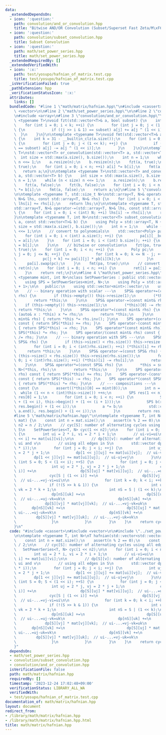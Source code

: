 ```yaml
---
data:
  _extendedDependsOn:
  - icon: ':question:'
    path: convolution/and_or_convolution.hpp
    title: "Bitwise AND/OR Convolution (Subset/Superset Fast Zeta/M\xF6bius Transform)"
  - icon: ':question:'
    path: convolution/subset_convolution.hpp
    title: Subset Convolution
  - icon: ':question:'
    path: math/set_power_series.hpp
    title: math/set_power_series.hpp
  _extendedRequiredBy: []
  _extendedVerifiedWith:
  - icon: ':x:'
    path: test/yosupo/hafnian_of_matrix.test.cpp
    title: test/yosupo/hafnian_of_matrix.test.cpp
  _isVerificationFailed: true
  _pathExtension: hpp
  _verificationStatusIcon: ':x:'
  attributes:
    links: []
  bundledCode: "#line 1 \"math/matrix/hafnian.hpp\"\n#include <cassert>\n#include\
    \ <vector>\n\n#line 2 \"math/set_power_series.hpp\"\n\n#line 2 \"convolution/subset_convolution.hpp\"\
    \n#include <array>\n#line 3 \"convolution/and_or_convolution.hpp\"\n\ntemplate\
    \ <typename T>\nvoid fzt(std::vector<T>& a, bool subset) {\n    int k = 31 - __builtin_clz(a.size());\n\
    \    for (int i = 0; i < k; ++i) {\n        for (int j = 0; j < (1 << k); ++j)\
    \ {\n            if ((j >> i & 1) == subset) a[j] += a[j ^ (1 << i)];\n      \
    \  }\n    }\n}\n\ntemplate <typename T>\nvoid fmt(std::vector<T>& a, bool subset)\
    \ {\n    int k = 31 - __builtin_clz(a.size());\n    for (int i = 0; i < k; ++i)\
    \ {\n        for (int j = 0; j < (1 << k); ++j) {\n            if ((j >> i & 1)\
    \ == subset) a[j] -= a[j ^ (1 << i)];\n        }\n    }\n}\n\ntemplate <typename\
    \ T>\nstd::vector<T> or_convolution(std::vector<T> a, std::vector<T> b) {\n  \
    \  int size = std::max(a.size(), b.size());\n    int n = 1;\n    while (n < size)\
    \ n <<= 1;\n    a.resize(n);\n    b.resize(n);\n    fzt(a, true);\n    fzt(b,\
    \ true);\n    for (int i = 0; i < n; ++i) a[i] *= b[i];\n    fmt(a, true);\n \
    \   return a;\n}\n\ntemplate <typename T>\nstd::vector<T> and_convolution(std::vector<T>\
    \ a, std::vector<T> b) {\n    int size = std::max(a.size(), b.size());\n    int\
    \ n = 1;\n    while (n < size) n <<= 1;\n    a.resize(n);\n    b.resize(n);\n\
    \    fzt(a, false);\n    fzt(b, false);\n    for (int i = 0; i < n; ++i) a[i]\
    \ *= b[i];\n    fmt(a, false);\n    return a;\n}\n#line 5 \"convolution/subset_convolution.hpp\"\
    \n\ntemplate <typename T, std::size_t N>\nstd::array<T, N>& operator+=(std::array<T,\
    \ N>& lhs, const std::array<T, N>& rhs) {\n    for (int i = 0; i < (int) N; ++i)\
    \ lhs[i] += rhs[i];\n    return lhs;\n}\n\ntemplate <typename T, std::size_t N>\n\
    std::array<T, N>& operator-=(std::array<T, N>& lhs, const std::array<T, N>& rhs)\
    \ {\n    for (int i = 0; i < (int) N; ++i) lhs[i] -= rhs[i];\n    return lhs;\n\
    }\n\ntemplate <typename T, int N>\nstd::vector<T> subset_convolution(const std::vector<T>&\
    \ a, const std::vector<T>& b) {\n    using Poly = std::array<T, N + 1>;\n    int\
    \ size = std::max(a.size(), b.size());\n    int n = 1;\n    while (n < size) n\
    \ <<= 1;\n\n    // convert to polynomials\n    std::vector<Poly> pa(n), pb(n);\n\
    \    for (int i = 0; i < (int) a.size(); ++i) {\n        pa[i][__builtin_popcount(i)]\
    \ = a[i];\n    }\n    for (int i = 0; i < (int) b.size(); ++i) {\n        pb[i][__builtin_popcount(i)]\
    \ = b[i];\n    }\n\n    // bitwise or convolution\n    fzt(pa, true);\n    fzt(pb,\
    \ true);\n    for (int i = 0; i < n; ++i) {\n        Poly pc;\n        for (int\
    \ j = 0; j <= N; ++j) {\n            for (int k = 0; k <= N - j; ++k) {\n    \
    \            pc[j + k] += pa[i][j] * pb[i][k];\n            }\n        }\n   \
    \     pa[i].swap(pc);\n    }\n    fmt(pa, true);\n\n    // convert back\n    std::vector<T>\
    \ ret(n);\n    for (int i = 0; i < n; ++i) {\n        ret[i] = pa[i][__builtin_popcount(i)];\n\
    \    }\n    return ret;\n}\n\n#line 4 \"math/set_power_series.hpp\"\n\ntemplate\
    \ <typename mint, int N>\nclass SetPowerSeries : public std::vector<mint> {\n\
    \    using SPS = SetPowerSeries<mint, N>;\n    using Poly = std::array<mint, N\
    \ + 1>;\n\n   public:\n    using std::vector<mint>::vector;\n    using std::vector<mint>::operator=;\n\
    \n    // -- binary operation with scalar ---\n    SPS& operator+=(const mint&\
    \ rhs) {\n        if (this->empty()) this->resize(1);\n        (*this)[0] += rhs;\n\
    \        return *this;\n    }\n\n    SPS& operator-=(const mint& rhs) {\n    \
    \    if (this->empty()) this->resize(1);\n        (*this)[0] -= rhs;\n       \
    \ return *this;\n    }\n\n    SPS& operator*=(const mint& rhs) {\n        for\
    \ (auto& x : *this) x *= rhs;\n        return *this;\n    }\n\n    SPS& operator/=(const\
    \ mint& rhs) { return *this *= rhs.inv(); }\n\n    SPS operator+(const mint& rhs)\
    \ const { return SPS(*this) += rhs; }\n    SPS operator-(const mint& rhs) const\
    \ { return SPS(*this) -= rhs; }\n    SPS operator*(const mint& rhs) const { return\
    \ SPS(*this) *= rhs; }\n    SPS operator/(const mint& rhs) const { return SPS(*this)\
    \ /= rhs; }\n\n    // --- binary operation with SPS ---\n\n    SPS& operator+=(const\
    \ SPS& rhs) {\n        if (this->size() < rhs.size()) this->resize(rhs.size());\n\
    \        for (int i = 0; i < (int)rhs.size(); ++i) (*this)[i] += rhs[i];\n   \
    \     return *this;\n    }\n\n    SPS& operator-=(const SPS& rhs) {\n        if\
    \ (this->size() < rhs.size()) this->resize(rhs.size());\n        for (int i =\
    \ 0; i < (int)rhs.size(); ++i) (*this)[i] -= rhs[i];\n        return *this;\n\
    \    }\n\n    SPS& operator*=(const SPS& rhs) {\n        *this = subset_convolution<mint,\
    \ N>(*this, rhs);\n        return *this;\n    }\n\n    SPS operator+(const SPS&\
    \ rhs) const { return SPS(*this) += rhs; }\n    SPS operator-(const SPS& rhs)\
    \ const { return SPS(*this) -= rhs; }\n    SPS operator*(const SPS& rhs) const\
    \ { return SPS(*this) *= rhs; }\n\n    // --- compositions ---\n    SPS exp()\
    \ const {\n        assert((*this)[0] == mint(0));\n        int n = 0;\n      \
    \  while (1 << n < (int)this->size()) ++n;\n        SPS res(1 << n);\n       \
    \ res[0] = 1;\n        for (int i = 0; i < n; ++i) {\n            SPS a(this->begin()\
    \ + (1 << i), this->begin() + (1 << (i + 1)));\n            SPS b(res.begin(),\
    \ res.begin() + (1 << i));\n            a *= b;\n            std::copy(a.begin(),\
    \ a.end(), res.begin() + (1 << i));\n        }\n        return res;\n    }\n};\n\
    #line 5 \"math/matrix/hafnian.hpp\"\n\ntemplate <typename T, int N>\nT hafnian(std::vector<std::vector<T>>\
    \ mat) {\n    const int n = mat.size();\n    assert(n % 2 == 0);\n    const int\
    \ n2 = n / 2;\n\n    // cyc[S]: number of alternating cycles using all edges in\
    \ S\n    SetPowerSeries<T, N> cyc(1 << n2);\n\n    for (int i = 0; i < n2; ++i)\
    \ {\n        int ui = 2 * i, vi = 2 * i + 1;\n        // ui-vi=ui\n        cyc[1\
    \ << i] += mat[ui][vi];\n\n        // dp[S][v]: number of alternating paths between\
    \ ui and v\n        // using all edges in S\n        std::vector dp(1 << i, std::vector<mint>(2\
    \ * i));\n        for (int j = 0; j < i; ++j) {\n            int uj = 2 * j, vj\
    \ = 2 * j + 1;\n            dp[1 << j][uj] += mat[ui][vj];  // ui-vj=uj\n    \
    \        dp[1 << j][vj] += mat[ui][uj];  // ui-uj=vj\n        }\n\n        for\
    \ (int S = 0; S < (1 << i); ++S) {\n            for (int j = 0; j < i; ++j) {\n\
    \                int uj = 2 * j, vj = 2 * j + 1;\n                cyc[S | (1 <<\
    \ i)] +=\n                    dp[S][uj] * mat[vi][uj];  // ui-...=uj-vi=ui\n \
    \               cyc[S | (1 << i)] +=\n                    dp[S][vj] * mat[vi][vj];\
    \  // ui-...=vj-vi=ui\n\n                for (int k = 0; k < i; ++k) {\n     \
    \               if (!(S >> k & 1)) {\n                        int uk = 2 * k,\
    \ vk = 2 * k + 1;\n                        int nS = S | (1 << k);\n\n        \
    \                dp[nS][uk] +=\n                            dp[S][uj] * mat[uj][vk];\
    \  // ui-...=uj-vk=uk\n                        dp[nS][uk] +=\n               \
    \             dp[S][vj] * mat[vj][vk];  // ui-...=vj-vk=uk\n                 \
    \       dp[nS][vk] +=\n                            dp[S][uj] * mat[uj][uk];  //\
    \ ui-...=uj-uk=vk\n                        dp[nS][vk] +=\n                   \
    \         dp[S][vj] * mat[vj][uk];  // ui-...=vj-uk=vk\n                    }\n\
    \                }\n            }\n        }\n    }\n    return cyc.exp().back();\n\
    }\n"
  code: "#include <cassert>\n#include <vector>\n\n#include \"../set_power_series.hpp\"\
    \n\ntemplate <typename T, int N>\nT hafnian(std::vector<std::vector<T>> mat) {\n\
    \    const int n = mat.size();\n    assert(n % 2 == 0);\n    const int n2 = n\
    \ / 2;\n\n    // cyc[S]: number of alternating cycles using all edges in S\n \
    \   SetPowerSeries<T, N> cyc(1 << n2);\n\n    for (int i = 0; i < n2; ++i) {\n\
    \        int ui = 2 * i, vi = 2 * i + 1;\n        // ui-vi=ui\n        cyc[1 <<\
    \ i] += mat[ui][vi];\n\n        // dp[S][v]: number of alternating paths between\
    \ ui and v\n        // using all edges in S\n        std::vector dp(1 << i, std::vector<mint>(2\
    \ * i));\n        for (int j = 0; j < i; ++j) {\n            int uj = 2 * j, vj\
    \ = 2 * j + 1;\n            dp[1 << j][uj] += mat[ui][vj];  // ui-vj=uj\n    \
    \        dp[1 << j][vj] += mat[ui][uj];  // ui-uj=vj\n        }\n\n        for\
    \ (int S = 0; S < (1 << i); ++S) {\n            for (int j = 0; j < i; ++j) {\n\
    \                int uj = 2 * j, vj = 2 * j + 1;\n                cyc[S | (1 <<\
    \ i)] +=\n                    dp[S][uj] * mat[vi][uj];  // ui-...=uj-vi=ui\n \
    \               cyc[S | (1 << i)] +=\n                    dp[S][vj] * mat[vi][vj];\
    \  // ui-...=vj-vi=ui\n\n                for (int k = 0; k < i; ++k) {\n     \
    \               if (!(S >> k & 1)) {\n                        int uk = 2 * k,\
    \ vk = 2 * k + 1;\n                        int nS = S | (1 << k);\n\n        \
    \                dp[nS][uk] +=\n                            dp[S][uj] * mat[uj][vk];\
    \  // ui-...=uj-vk=uk\n                        dp[nS][uk] +=\n               \
    \             dp[S][vj] * mat[vj][vk];  // ui-...=vj-vk=uk\n                 \
    \       dp[nS][vk] +=\n                            dp[S][uj] * mat[uj][uk];  //\
    \ ui-...=uj-uk=vk\n                        dp[nS][vk] +=\n                   \
    \         dp[S][vj] * mat[vj][uk];  // ui-...=vj-uk=vk\n                    }\n\
    \                }\n            }\n        }\n    }\n    return cyc.exp().back();\n\
    }"
  dependsOn:
  - math/set_power_series.hpp
  - convolution/subset_convolution.hpp
  - convolution/and_or_convolution.hpp
  isVerificationFile: false
  path: math/matrix/hafnian.hpp
  requiredBy: []
  timestamp: '2023-12-24 17:02:48+09:00'
  verificationStatus: LIBRARY_ALL_WA
  verifiedWith:
  - test/yosupo/hafnian_of_matrix.test.cpp
documentation_of: math/matrix/hafnian.hpp
layout: document
redirect_from:
- /library/math/matrix/hafnian.hpp
- /library/math/matrix/hafnian.hpp.html
title: math/matrix/hafnian.hpp
---
```

